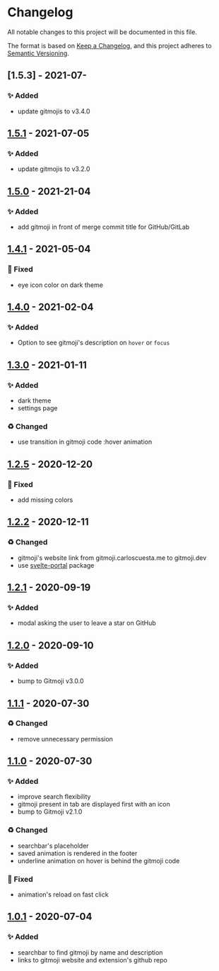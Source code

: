 # Changelog
All notable changes to this project will be documented in this file.

The format is based on [Keep a Changelog](https://keepachangelog.com/en/1.0.0/),
and this project adheres to [Semantic Versioning](https://semver.org/spec/v2.0.0.html).

## [1.5.3] - 2021-07-
### ✨ Added
- update gitmojis to v3.4.0

## [1.5.1] - 2021-07-05
### ✨ Added
- update gitmojis to v3.2.0


## [1.5.0] - 2021-21-04
### ✨ Added
- add gitmoji in front of merge commit title for GitHub/GitLab

## [1.4.1] - 2021-05-04
### 🐛 Fixed
- eye icon color on dark theme

## [1.4.0] - 2021-02-04
### ✨ Added
- Option to see gitmoji's description on `hover` or `focus`

## [1.3.0] - 2021-01-11
### ✨ Added
- dark theme
- settings page

### ♻️ Changed
- use transition in gitmoji code :hover animation 

## [1.2.5] - 2020-12-20
### 🐛 Fixed
- add missing colors


## [1.2.2] - 2020-12-11
### ♻️ Changed
- gitmoji's website link from gitmoji.carloscuesta.me to gitmoji.dev 
- use [svelte-portal](https://github.com/romkor/svelte-portal) package

## [1.2.1] - 2020-09-19
### ✨ Added
- modal asking the user to leave a star on GitHub  

## [1.2.0] - 2020-09-10
### ✨ Added
- bump to Gitmoji v3.0.0

## [1.1.1] - 2020-07-30
### ♻️ Changed
- remove unnecessary permission

## [1.1.0] - 2020-07-30
### ✨ Added
- improve search flexibility 
- gitmoji present in tab are displayed first with an icon
- bump to Gitmoji v2.1.0

### ♻️ Changed
- searchbar's placeholder
- saved animation is rendered in the footer
- underline animation on hover is behind the gitmoji code

### 🐛 Fixed
- animation's reload on fast click


## [1.0.1] - 2020-07-04
### ✨ Added
- searchbar to find gitmoji by name and description
- links to gitmoji website and extension's github repo



[Unreleased]: https://github.com/johannchopin/gitmoji-browser-extension/compare/v1.5.1...HEAD
[1.5.2]: https://github.com/johannchopin/gitmoji-browser-extension/releases/tag/v1.5.2
[1.5.1]: https://github.com/johannchopin/gitmoji-browser-extension/releases/tag/v1.5.1
[1.5.0]: https://github.com/johannchopin/gitmoji-browser-extension/releases/tag/v1.5.0
[1.4.1]: https://github.com/johannchopin/gitmoji-browser-extension/releases/tag/v1.4.1
[1.4.0]: https://github.com/johannchopin/gitmoji-browser-extension/releases/tag/v1.4.0
[1.3.0]: https://github.com/johannchopin/gitmoji-browser-extension/releases/tag/v1.3.0
[1.2.5]: https://github.com/johannchopin/gitmoji-browser-extension/releases/tag/v1.2.5
[1.2.2]: https://github.com/johannchopin/gitmoji-browser-extension/releases/tag/v1.2.2
[1.2.1]: https://github.com/johannchopin/gitmoji-browser-extension/releases/tag/v1.2.1
[1.2.0]: https://github.com/johannchopin/gitmoji-browser-extension/releases/tag/v1.2.0
[1.1.1]: https://github.com/johannchopin/gitmoji-browser-extension/releases/tag/v1.1.1
[1.1.0]: https://github.com/johannchopin/gitmoji-browser-extension/releases/tag/v1.1.0
[1.0.1]: https://github.com/johannchopin/gitmoji-browser-extension/releases/tag/v1.0.1

